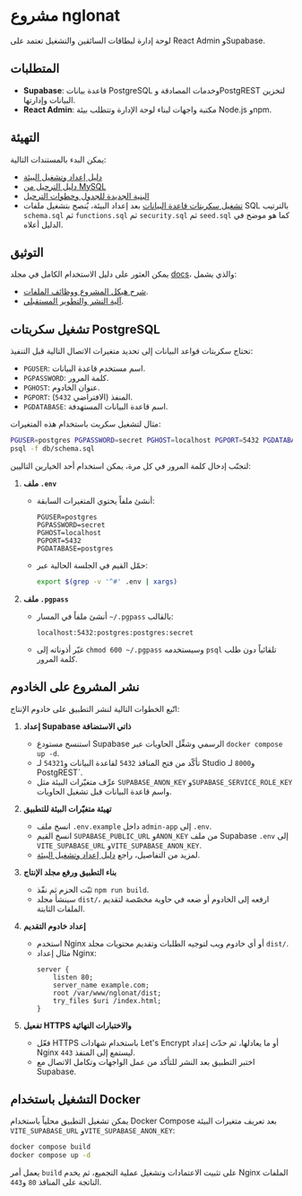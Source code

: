 # مشروع nglonat

لوحة إدارة لبطاقات السائقين والتشغيل تعتمد على React Admin وSupabase.

## المتطلبات
- **Supabase**: قاعدة بيانات PostgreSQL وخدمات المصادقة وPostgREST لتخزين البيانات وإدارتها.
- **React Admin**: مكتبة واجهات لبناء لوحة الإدارة وتتطلب بيئة Node.js وnpm.

## التهيئة
يمكن البدء بالمستندات التالية:
- [دليل إعداد وتشغيل البيئة](docs/environment_setup.md)
- [دليل الترحيل من MySQL](docs/migration_from_mysql.md)
- [البنية الجديدة للجدول وخطوات الترحيل](docs/new_table_structure.md)
- [تشغيل سكربتات قاعدة البيانات](docs/run_db_scripts.md)
بعد إعداد البيئة، يُنصح بتشغيل ملفات SQL بالترتيب `schema.sql` ثم `functions.sql` ثم `security.sql` ثم `seed.sql` كما هو موضح في الدليل أعلاه.

## التوثيق
يمكن العثور على دليل الاستخدام الكامل في مجلد [docs](./docs)، والذي يشمل:
- [شرح هيكل المشروع ووظائف الملفات](docs/project_structure.md).
- [آلية النشر والتطوير المستقبلي](docs/deployment_and_future_updates.md).

## تشغيل سكربتات PostgreSQL

تحتاج سكربتات قواعد البيانات إلى تحديد متغيرات الاتصال التالية قبل التنفيذ:

- `PGUSER`: اسم مستخدم قاعدة البيانات.
- `PGPASSWORD`: كلمة المرور.
- `PGHOST`: عنوان الخادوم.
- `PGPORT`: المنفذ (الافتراضي `5432`).
- `PGDATABASE`: اسم قاعدة البيانات المستهدفة.

مثال لتشغيل سكربت باستخدام هذه المتغيرات:

```bash
PGUSER=postgres PGPASSWORD=secret PGHOST=localhost PGPORT=5432 PGDATABASE=postgres \
psql -f db/schema.sql
```

لتجنّب إدخال كلمة المرور في كل مرة، يمكن استخدام أحد الخيارين التاليين:

1. **ملف `.env`**
   - أنشئ ملفاً يحتوي المتغيرات السابقة:
     ```
     PGUSER=postgres
     PGPASSWORD=secret
     PGHOST=localhost
     PGPORT=5432
     PGDATABASE=postgres
     ```
   - حمّل القيم في الجلسة الحالية عبر:
     ```bash
     export $(grep -v '^#' .env | xargs)
     ```

2. **ملف `.pgpass`**
   - أنشئ ملفاً في المسار `~/.pgpass` بالقالب:
     ```
     localhost:5432:postgres:postgres:secret
     ```
   - غيّر أذوناته إلى `chmod 600 ~/.pgpass` وسيستخدمه `psql` تلقائياً دون طلب كلمة المرور.

## نشر المشروع على الخادوم

اتّبع الخطوات التالية لنشر التطبيق على خادوم الإنتاج:

1. **إعداد Supabase ذاتي الاستضافة**
   - استنسخ مستودع Supabase الرسمي وشغِّل الحاويات عبر `docker compose up -d`.
   - تأكّد من فتح المنافذ `5432` لقاعدة البيانات و`54321` لـ Studio و`8000` لـ PostgREST`.
   - عرِّف متغيّرات البيئة مثل `SUPABASE_ANON_KEY` و`SUPABASE_SERVICE_ROLE_KEY` واسم قاعدة البيانات قبل تشغيل الحاويات.

2. **تهيئة متغيّرات البيئة للتطبيق**
   - انسخ ملف `.env.example` داخل `admin-app` إلى `.env`.
   - انسخ القيم `SUPABASE_PUBLIC_URL` و`ANON_KEY` من ملف Supabase `.env` إلى `VITE_SUPABASE_URL` و`VITE_SUPABASE_ANON_KEY`.
   - لمزيد من التفاصيل، راجع [دليل إعداد وتشغيل البيئة](docs/environment_setup.md).

3. **بناء التطبيق ورفع مجلد الإنتاج**
   - ثبّت الحزم ثم نفّذ `npm run build`.
   - سينشأ مجلد `dist/`، ارفعه إلى الخادوم أو ضعه في حاوية مخصّصة لتقديم الملفات الثابتة.

4. **إعداد خادوم التقديم**
   - استخدم Nginx أو أي خادوم ويب لتوجيه الطلبات وتقديم محتويات مجلد `dist/`.
   - مثال إعداد Nginx:
     ```
     server {
         listen 80;
         server_name example.com;
         root /var/www/nglonat/dist;
         try_files $uri /index.html;
     }
     ```

5. **تفعيل HTTPS والاختبارات النهائية**
   - فعّل HTTPS باستخدام شهادات Let's Encrypt أو ما يعادلها، ثم حدّث إعداد Nginx ليستمع إلى المنفذ `443`.
   - اختبر التطبيق بعد النشر للتأكد من عمل الواجهات وتكامل الاتصال مع Supabase.


## التشغيل باستخدام Docker

يمكن تشغيل التطبيق محلياً باستخدام Docker Compose بعد تعريف متغيرات البيئة `VITE_SUPABASE_URL` و`VITE_SUPABASE_ANON_KEY`:

```bash
docker compose build
docker compose up -d
```

يعمل أمر `build` على تثبيت الاعتمادات وتشغيل عملية التجميع، ثم يخدم Nginx الملفات الناتجة على المنافذ `80` و`443`.
